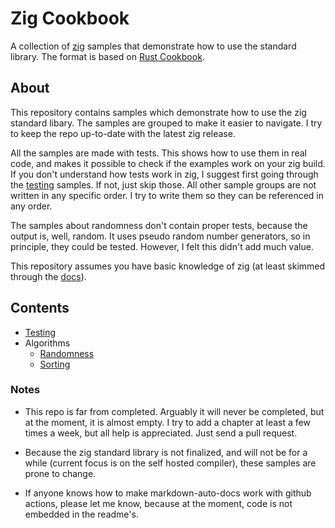 # Zig Cookbook

A collection of [zig](https://www.ziglang.org") samples that demonstrate how to use the standard
library. The format is based on [Rust Cookbook](https://rust-lang-nursery.github.io/rust-cookbook/).

## About

This repository contains samples which demonstrate how to use the zig standard libary. The
samples are grouped to make it easier to navigate. I try to keep the repo up-to-date with the latest
zig release.

All the samples are made with tests. This shows how to use them in real code, and makes it possible
to check if the examples work on your zig build. If you don't understand how tests work in zig, I
suggest first going through the [testing](src/testing) samples. If not, just skip those. All other
sample groups are not written in any specific order. I try to write them so they can be referenced
in any order.

The samples about randomness don't contain proper tests, because the output is, well,
random. It uses pseudo random number generators, so in principle, they could be tested. However,
I felt this didn't add much value.

This repository assumes you have basic knowledge of zig (at least skimmed through the
[docs](https://ziglang.org/documentation/master/)).

## Contents

- [Testing](src/testing)
- Algorithms
    - [Randomness](src/algorithms/randomness)
    - [Sorting](src/algorithms/sorting)


### Notes

- This repo is far from completed. Arguably it will never be completed, but at the moment, it is
  almost empty. I try to add a chapter at least a few times a week, but all help is appreciated.
  Just send a pull request.

- Because the zig standard library is not finalized, and will not be for a while (current focus is
  on the self hosted compiler), these samples are prone to change.

- If anyone knows how to make markdown-auto-docs work with github actions, please let me know,
  because at the moment, code is not embedded in the readme's.
